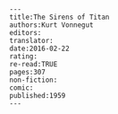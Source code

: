 
    ---
    title:The Sirens of Titan
    authors:Kurt Vonnegut
    editors:
    translator:
    date:2016-02-22
    rating:
    re-read:TRUE
    pages:307
    non-fiction:
    comic:
    published:1959
    ---

    